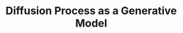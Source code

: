 ---
name: Arya Mazumdar
email: arya@ucsd.edu
photo: https://datascience.ucsd.edu/wp-content/uploads/2022/09/Arya-Mazumdar-1.jpg
website: https://mazumdar.ucsd.edu/
domain: B05
title: Diffusion Process as a Generative Model
bio: "Arya Mazumdar is an Associate Professor of Data Science in UC San Diego. Arya obtained his Ph.D. degree from University of Maryland, College Park specializing in information theory, which is the science of quantifying of information, and belongs to the intersection of statistics and engineering/computer science. Subsequently Arya was a postdoctoral scholar at Massachusetts Institute of Technology, an assistant professor in University of Minnesota, and an assistant followed by associate professor in University of Massachusetts Amherst. Arya is interested in aspects of statistical inference, and optimization now-a-days."
description: "Diffusion process is a mathematical model used to describe how particles spread out over time. The diffusion process starts with an initial state and then iteratively updates the state of the system by applying a series of random perturbations. Each perturbation is assumed to be small and random, and the overall behavior of the system emerges as a result of the accumulation of these random perturbations. This has found an application in artificial image generation. You can progressively add noise to an image to create an extremely noisy image that are indistinguishable from pure noise. However, if we know the reverse process, we can perform a denoising to get the original image back. People have learned this reverse diffusion process and applied them to pure noise to get artificial images. "
summer: "Understand this: <a href='https://dataflowr.github.io/website/modules/18a-diffusion/'>https://dataflowr.github.io/website/modules/18a-diffusion/</a>"
oldstudent: https://hblyx.github.io/CommunityDetection/
prerequisites: Probability, Markov Chains, Inference, Signal Processing, Linear Algebra
time: Tuesday 11AM-12PM, In-Person 📍 HDSI 431
style: Students should be able to code independently
seats: 3
tag: Graphs and Deep Learning
---